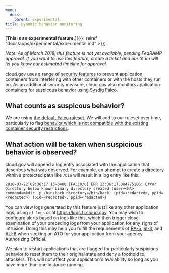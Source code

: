 ```yaml
---
menu:
  docs:
    parent: experimental
title: Dynamic behavior monitoring
---
```


[**This is an experimental feature.**]({{< relref "docs/apps/experimental/experimental.md" >}})

_Note: As of March 2018, this feature is not yet available, pending FedRAMP approval. If you want to use this feature, create a ticket and our team will let you know our estimated timeline for approval._

cloud.gov uses a range of [security features](https://docs.cloudfoundry.org/concepts/container-security.html) to prevent application containers from interfering with other containers or with the hosts they run on. As an additional security measure, cloud.gov also monitors application containers for suspicous behavior using [Sysdig Falco](https://sysdig.com/opensource/falco/).

## What counts as suspicous behavior?

We are using [the default Falco ruleset](https://github.com/draios/falco/blob/dev/rules/falco_rules.yaml). We will add to our ruleset over time, particularly to flag [behavior which is not compatible with the existing container security restrictions](https://docs.cloudfoundry.org/concepts/container-security.html#hardening).

## What action will be taken when suspicious behavior is observed?

cloud.gov will append a log entry associated with the application that describes what was observed. For example, an attempt to create a directory within a protected path like `/bin` will result in a log entry like this:

```
2018-03-22T09:36:17.13-0400 [FALCO/0] ERR 13:36:17.084775186: Error Directory below known binary directory created (user=<NA> command=mkdir -p /bin/hack directory=/bin/hack) (pid=<redacted>, ppid=<redacted>) (pid=<redacted>, ppid=<redacted>)
```

You can view logs generated by this feature just like any other application logs, using `cf logs` or at https://logs.fr.cloud.gov. You may wish to configure alerts based on logs like this, which then trigger close examination of your preceding logs from your application for any signs of intrusion. Doing this may help you fulfill the requirements of [RA-5](https://nvd.nist.gov/800-53/Rev4/control/RA-5), [SI-3](https://nvd.nist.gov/800-53/Rev4/control/SI-3), and [AU-6](https://nvd.nist.gov/800-53/Rev4/control/AU-6) when seeking an ATO for your application from your agency Authorizing Official.

We plan to restart applications that are flagged for particularly suspicious behavior to reset them to their original state and deny a foothold to attackers. This will not affect your application's availability so long as you have more than one instance running.
